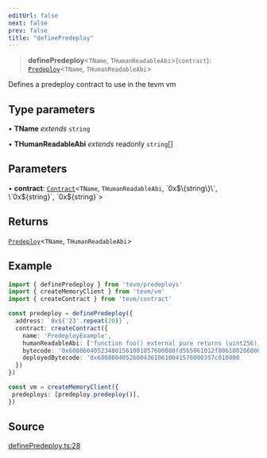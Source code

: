 ```yaml
---
editUrl: false
next: false
prev: false
title: "definePredeploy"
---
```


> **definePredeploy**\<`TName`, `THumanReadableAbi`\>(`contract`): [`Predeploy`](/reference/tevm/predeploys/classes/predeploy/)\<`TName`, `THumanReadableAbi`\>

Defines a predeploy contract to use in the tevm vm

## Type parameters

• **TName** *extends* `string`

• **THumanReadableAbi** *extends* readonly `string`[]

## Parameters

• **contract**: [`Contract`](/reference/tevm/contract/type-aliases/contract/)\<`TName`, `THumanReadableAbi`, \`0x$\{string\}\`, \`0x$\{string\}\`, \`0x$\{string\}\`\>

## Returns

[`Predeploy`](/reference/tevm/predeploys/classes/predeploy/)\<`TName`, `THumanReadableAbi`\>

## Example

```ts
import { definePredeploy } from 'tevm/predeploys'
import { createMemoryClient } from 'tevm/vm'
import { createContract } from 'tevm/contract'

const predeploy = definePredeploy({
  address: `0x${'23'.repeat(20)}`,
  contract: createContract({
    name: 'PredeployExample',
    humanReadableAbi: ['function foo() external pure returns (uint256)'],
    bytecode: '0x608060405234801561001057600080fd5b5061012f806100206000396000f3fe608060405260043610610041576000357c0100',
    deployedBytecode: '0x608060405260043610610041576000357c010000
  })
})

const vm = createMemoryClient({
 predeploys: [predeploy.predeploy()],
})
```

## Source

[definePredeploy.ts:28](https://github.com/evmts/tevm-monorepo/blob/main/packages/predeploys/src/definePredeploy.ts#L28)
